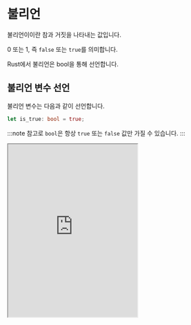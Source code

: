 # 불리언

불리언이이란 참과 거짓을 나타내는 값입니다.

0 또는 1, 즉 `false` 또는 `true`를 의미합니다.

Rust에서 불리언은 bool을 통해 선언합니다.

## 불리언 변수 선언

불리언 변수는 다음과 같이 선언합니다.

```rust
let is_true: bool = true;
```

:::note 참고로 `bool`은 항상 `true` 또는 `false` 값만 가질 수 있습니다. :::

<iframe
  loading="lazy"
  title="Rust IDLE"
  src="https://play.rust-lang.org/?version=stable&mode=debug&edition=2021&code=fn%20main()%20%7B%0D%0A%20%20%20%20let%20boolean_value%3A%20bool%20%3D%20true%3B%0D%0A%20%20%20%20%0D%0A%20%20%20%20println!(%22%7B%7D%22%2C%20boolean_value)%3B%0D%0A%7D"
  height="400"
/>

## ! 느낀표

`!` 느낀표를 사용하면 불리언 값의 반대를 얻을 수 있습니다.

`!true`는 `false`를 반환하고, `!false`는 `true`를 반환합니다.

`!!true`는 `true`이고 `!!false`는 `false`입니다.

## `assert!()`, assert_eq!(), assert_ne!()

`assert!()`는 불리언 값이 참이어야 하는 경우에만 실행되고, 거짓이면 에러를 발생시킵니다.

예: `assert!(true);`는 정상적으로 코드가 실행되지만 `assert!(false)`는 에러가 발생합니다.

`assert_eq!()`은 어떤 두 값이 같으면 실행되고, 같지 않으면 에러가 발생합니다.

`assert_ne!()`는 반대로 어떤 두 값이 같지 않으면 실행되고, 같으면 에러가 발생합니다 (ne는 not equal).

:::info 이렇게 `!()`로 끝나는 메서드를 Rust에서는 매크로라고 부릅니다.

이는 나중에 더 자세히 알아보겠습니다. :::

<iframe
  loading="lazy"
  title="Rust IDLE"
  src="https://play.rust-lang.org/?version=stable&mode=debug&edition=2021&code=fn%20main()%20%7B%0D%0A%20%20%20%20let%20boolean_value%3A%20bool%20%3D%20true%3B%0D%0A%20%20%20%20%0D%0A%20%20%20%20println!(%22%7B%7D%22%2C%20!boolean_value)%3B%20%2F%2F%20false%0D%0A%20%20%20%20println!(%22%7B%7D%22%2C%20!!boolean_value)%3B%20%2F%2F%20true%0D%0A%20%20%20%20println!(%22%7B%7D%22%2C%20!!!boolean_value)%3B%20%2F%2F%20false%0D%0A%7D"
  height="400"
/>
